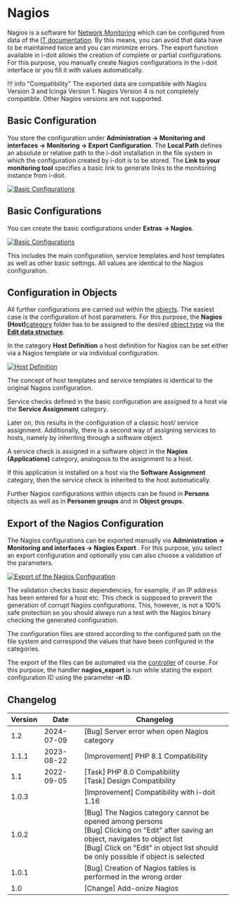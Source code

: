 # Nagios

Nagios is a software for [Network Monitoring](./index.md) which can be configured from data of the [IT documentation](../../glossary.md). By this means, you can avoid that data have to be maintained twice and you can minimize errors. The export function available in i-doit allows the creation of complete or partial configurations. For this purpose, you manually create Nagios configurations in the i-doit interface or you fill it with values automatically.

!!! info "Compatibility"
    The exported data are compatible with Nagios Version 3 and Icinga Version 1. Nagios Version 4 is not completely compatible. Other Nagios versions are not supported.

## Basic Configuration

You store the configuration under **Administration → Monitoring and interfaces → Monitoring → Export Configuration**. The **Local Path** defines an absolute or relative path to the i-doit installation in the file system in which the configuration created by i-doit is to be stored. The **Link to your monitoring tool** specifies a basic link to generate links to the monitoring instance from i-doit.

[![Basic Configurations](../../assets/images/en/automation-and-integration/network-monitoring/nagios/1-nag.png)](../../assets/images/en/automation-and-integration/network-monitoring/nagios/1-nag.png)

## Basic Configurations

You can create the basic configurations under **Extras → Nagios**.

[![Basic Configurations](../../assets/images/en/automation-and-integration/network-monitoring/nagios/2-nag.png)](../../assets/images/en/automation-and-integration/network-monitoring/nagios/2-nag.png)

This includes the main configuration, service templates and host templates as well as other basic settings. All values are identical to the Nagios configuration.

## Configuration in Objects

All further configurations are carried out within the [objects](../../basics/structure-of-the-it-documentation.md). The easiest case is the configuration of host parameters. For this purpose, the **Nagios (Host)**[category](../../basics/structure-of-the-it-documentation.md) folder has to be assigned to the desired [object type](../../basics/structure-of-the-it-documentation.md) via the **[Edit data structure](../../basics/assignment-of-categories-to-object-types.md)**.

In the category **Host Definition** a host definition for Nagios can be set either via a Nagios template or via individual configuration.

[![Host Definition](../../assets/images/en/automation-and-integration/network-monitoring/nagios/3-nag.png)](../../assets/images/en/automation-and-integration/network-monitoring/nagios/3-nag.png)

The concept of host templates and service templates is identical to the original Nagios configuration.

Service checks defined in the basic configuration are assigned to a host via the **Service Assignment** category.

Later on, this results in the configuration of a classic host/ service assignment. Additionally, there is a second way of assigning services to hosts, namely by inheriting through a software object.

A service check is assigned in a software object in the **Nagios (Applications)** category, analogous to the assignment to a host.

If this application is installed on a host via the **Software Assignment** category, then the service check is inherited to the host automatically.

Further Nagios configurations within objects can be found in **Persons** objects as well as in **Personen groups** and in **Object groups**.

## Export of the Nagios Configuration

The Nagios configurations can be exported manually via **Administration → Monitoring and interfaces → Nagios Export** . For this purpose, you select an export configuration and optionally you can also choose a validation of the parameters.

[![Export of the Nagios Configuration](../../assets/images/en/automation-and-integration/network-monitoring/nagios/4-nag.png)](../../assets/images/en/automation-and-integration/network-monitoring/nagios/4-nag.png)

The validation checks basic dependencies, for example, if an IP address has been entered for a host etc. This check is supposed to prevent the generation of corrupt Nagios configurations. This, however, is not a 100% safe protection so you should always run a test with the Nagios binary checking the generated configuration.

The configuration files are stored according to the configured path on the file system and correspond the values that have been configured in the categories.

The export of the files can be automated via the [controller](../cli/index.md) of course. For this purpose, the handler **nagios_export** is run while stating the export configuration ID using the parameter **-n ID**.

## Changelog

| Version | Date       | Changelog                                                                                                                                                                                                                       |
| ------- | ---------- | ------------------------------------------------------------------------------------------------------------------------------------------------------------------------------------------------------------------------------- |
| 1.2     | 2024-07-09 | [Bug] Server error when open Nagios category                                                                                                                                                                                    |
| 1.1.1   | 2023-08-22 | [Improvement] PHP 8.1 Compatibility                                                                                                                                                                                             |
| 1.1     | 2022-09-05 | [Task] PHP 8.0 Compatibility  <br>[Task] Design Compatibility                                                                                                                                                                   |
| 1.0.3   |            | [Improvement] Compatibility with i-doit 1.16                                                                                                                                                                                    |
| 1.0.2   |            | [Bug] The Nagios category cannot be opened among persons  <br>[Bug] Clicking on "Edit" after saving an object, navigates to object list  <br>[Bug] Click on "Edit" in object list should be only possible if object is selected |
| 1.0.1   |            | [Bug] Creation of Nagios tables is performed in the wrong order                                                                                                                                                                 |
| 1.0     |            | [Change] Add-onize Nagios                                                                                                                                                                                                       |
